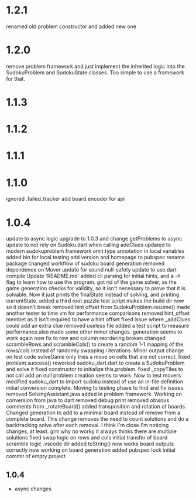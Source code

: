 # 1.2.1
renamed old problem constructor and added new one

# 1.2.0
remove problem framework and just implement the inherited logic into the SudokuProblem and SudokuState classes. Too simple to use a framework for that.

# 1.1.3

# 1.1.2

# 1.1.1

# 1.1.0
ignored .failed_tracker
add board encoder for api

# 1.0.4
update to async logic
upgrade to 1.0.3 and change getProblems to async
update to not rely on Sudoku.dart when calling addClues
updated to modern sudokuproblem framework
omit type annotation in local variables
added bin for local testing
add version and homepage to pubspec
rename package
changed workflow of sudoku board generation
removed dependence on Mover
update for sound null-safety
update to use dart compile
Update 'README.md'
added cli parsing for initial hints, and a -h flag to learn how to use the program.
got rid of the game solver, as the game generation checks for validity, so it isn't necessary to prove that it is solvable. Now it just prints the finalState instead of solving, and printing currentState.
added a third root puzzle
test script makes the build dir now so it doesn't break
removed hint offset from SudokuProblem.resume()
made another tester to time vm for performance comparisons
removed hint_offset membet as it isn't required to have a hint offset
fixed issue where _addClues could add an extra clue
removed useless file
added a test script to measure performance.also made some other minor changes.
generation seems to work again now
fix to row and column reordering
broken
changed scrambleRows and scrambleCols() to create a random 1-1 mapping of the rows/cols instead of randomly swapping i iterations.
Minor output change on test code
solveGame only tries a move on cells that are not correct.
fixed problem.success()
reworked sudoku_dart.dart to create a SudokuProblem and solve it
fixed constructor to initialize this.problem.
fixed _copyTiles to not call add on null
problem creation seems to work. Now to test movers
modified sudoku_dart to import sudoku instead of use an in-file definition
initial conversion complete. Moving to testing phase to find and fix issues.
removed SolvingAssistant.java
added in problem framework. Working on conversion from java to dart
removed debug print
removed obvious comments from _rotateBoard()
added transposition and rotation of boards.
Changed generation to add to a minimal board instead of remove from a complete board. This change removes the need to count solutions and do a backtracking solve after each removal.
I think I'm close
I'm noticing changes, at least.
grrr
why no worky
it always thinks there are multiple solutions
fixed swap logic on rows and cols
initial transfer of board scramble logic
.vscode dir added
toString() now works
board outputs correctly now
working on board generation
added pubspec lock
initial commit of empty project

## 1.0.4

- async changes
